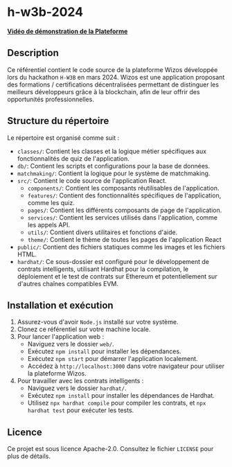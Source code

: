 # h-w3b-2024

[**Vidéo de démonstration de la Plateforme**](web/public/preview_wizos.mp4)

## Description

Ce référentiel contient le code source de la plateforme Wizos développée lors du hackathon `H-W3B` en mars 2024. Wizos est une application proposant des formations / certifications décentralisées permettant de distinguer les meilleurs développeurs grâce à la blockchain, afin de leur offrir des opportunités professionnelles.

## Structure du répertoire

Le répertoire est organisé comme suit :

- `classes/`: Contient les classes et la logique métier spécifiques aux fonctionnalités de quiz de l'application.
- `db/`: Contient les scripts et configurations pour la base de données.
- `matchmaking/`: Contient la logique pour le système de matchmaking.
- `src/`: Contient le code source de l'application React.
    - `components/`: Contient les composants réutilisables de l'application.
    - `features/`: Contient des fonctionnalités spécifiques de l'application, comme les quiz.
    - `pages/`: Contient les différents composants de page de l'application.
    - `services/`: Contient les services utilisés dans l'application, comme les appels API.
    - `utils/`: Contient divers utilitaires et fonctions d'aide.
    - `theme/`: Contient le thème de toutes les pages de l'application React
- `public/`: Contient des fichiers statiques comme les images et les fichiers HTML.
- `hardhat/`: Ce sous-dossier est configuré pour le développement de contrats intelligents, utilisant Hardhat pour la compilation, le déploiement et le test de contrats sur Ethereum et potentiellement sur d'autres chaînes compatibles EVM.

## Installation et exécution

1. Assurez-vous d'avoir `Node.js` installé sur votre système.
2. Clonez ce référentiel sur votre machine locale.
3. Pour lancer l'application web :
    - Naviguez vers le dossier `web/`.
    - Exécutez `npm install` pour installer les dépendances.
    - Exécutez `npm start` pour démarrer l'application localement.
    - Accédez à `http://localhost:3000` dans votre navigateur pour utiliser la plateforme Wizos.
4. Pour travailler avec les contrats intelligents :
    - Naviguez vers le dossier `hardhat/`.
    - Exécutez `npm install` pour installer les dépendances de Hardhat.
    - Utilisez `npx hardhat compile` pour compiler les contrats, et `npx hardhat test` pour exécuter les tests.

## Licence

Ce projet est sous licence Apache-2.0. Consultez le fichier `LICENSE` pour plus de détails.

